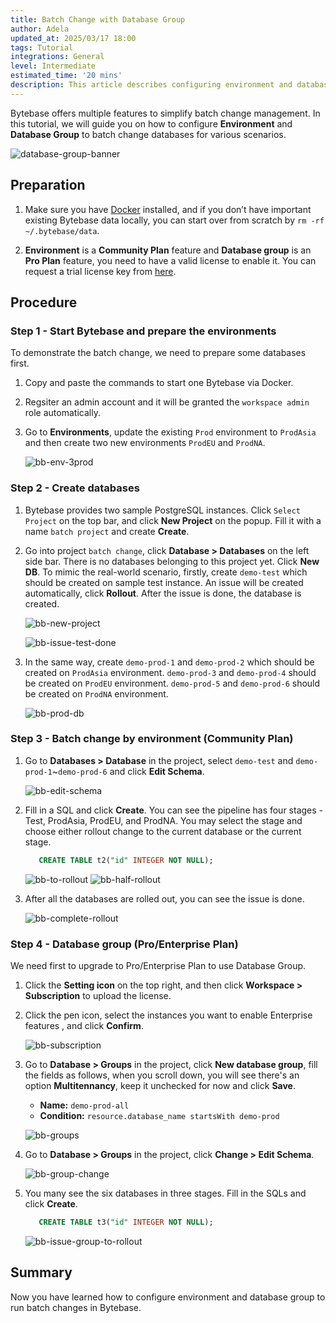 ```yaml
---
title: Batch Change with Database Group
author: Adela
updated_at: 2025/03/17 18:00
tags: Tutorial
integrations: General
level: Intermediate
estimated_time: '20 mins'
description: This article describes configuring environment and database group to batch change databases.
---
```


Bytebase offers multiple features to simplify batch change management. In this tutorial, we will guide you on how to configure **Environment** and **Database Group** to batch change databases for various scenarios.

![database-group-banner](/content/docs/tutorials/batch-change-with-database-group/database-group-banner.webp)

## Preparation

1. Make sure you have [Docker](https://www.docker.com/) installed, and if you don’t have important existing Bytebase data locally, you can start over from scratch by `rm -rf ~/.bytebase/data`.

1. **Environment** is a **Community Plan** feature and **Database group** is an **Pro Plan** feature, you need to have a valid license to enable it. You can request a trial license key from [here](https://bytebase.com/pricing).

## Procedure

### Step 1 - Start Bytebase and prepare the environments

To demonstrate the batch change, we need to prepare some databases first.

1. Copy and paste the commands to start one Bytebase via Docker.

   <IncludeBlock url="/docs/get-started/install/terminal-docker-run-volume"></IncludeBlock>

1. Regsiter an admin account and it will be granted the `workspace admin` role automatically.

1. Go to **Environments**, update the existing `Prod` environment to `ProdAsia` and then create two new environments `ProdEU` and `ProdNA`.

   ![bb-env-3prod](/content/docs/tutorials/batch-change-with-database-group/bb-env-3prod.webp)

### Step 2 - Create databases

1. Bytebase provides two sample PostgreSQL instances. Click `Select Project` on the top bar, and click **New Project** on the popup. Fill it with a name `batch project` and create **Create**.

1. Go into project `batch change`, click **Database > Databases** on the left side bar. There is no databases belonging to this project yet. Click **New DB**. To mimic the real-world scenario, firstly, create `demo-test` which should be created on sample test instance. An issue will be created automatically, click **Rollout**. After the issue is done, the database is created.

   ![bb-new-project](/content/docs/tutorials/batch-change-with-database-group/bb-new-db-test.webp)

   ![bb-issue-test-done](/content/docs/tutorials/batch-change-with-database-group/bb-issue-test-done.webp)

1. In the same way, create `demo-prod-1` and `demo-prod-2` which should be created on `ProdAsia` environment. `demo-prod-3` and `demo-prod-4` should be created on `ProdEU` environment. `demo-prod-5` and `demo-prod-6` should be created on `ProdNA` environment.

   ![bb-prod-db](/content/docs/tutorials/batch-change-with-database-group/bb-prod-db.webp)

### Step 3 - Batch change by environment (Community Plan)

1. Go to **Databases > Database** in the project, select `demo-test` and `demo-prod-1`~`demo-prod-6` and click **Edit Schema**. 

   ![bb-edit-schema](/content/docs/tutorials/batch-change-with-database-group/bb-edit-schema.webp)

1. Fill in a SQL and click **Create**. You can see the pipeline has four stages - Test, ProdAsia, ProdEU, and ProdNA. You may select the stage and choose either rollout change to the current database or the current stage.

   ```SQL
      CREATE TABLE t2("id" INTEGER NOT NULL);
   ```

   ![bb-to-rollout](/content/docs/tutorials/batch-change-with-database-group/bb-to-rollout.webp)
   ![bb-half-rollout](/content/docs/tutorials/batch-change-with-database-group/bb-half-rollout.webp)

1. After all the databases are rolled out, you can see the issue is done.

   ![bb-complete-rollout](/content/docs/tutorials/batch-change-with-database-group/bb-complete-rollout.webp)

### Step 4 - Database group (Pro/Enterprise Plan)

We need first to upgrade to Pro/Enterprise Plan to use Database Group.

1. Click the **Setting icon** on the top right, and then click **Workspace > Subscription** to upload the license.

1. Click the pen icon, select the instances you want to enable Enterprise features , and click **Confirm**.

   ![bb-subscription](/content/docs/tutorials/data-rollback/bb-subscription.webp)

1. Go to **Database > Groups** in the project, click **New database group**, fill the fields as follows, when you scroll down, you will see there's an option **Multitennancy**, keep it unchecked for now and click **Save**.

   - **Name:** `demo-prod-all`
   - **Condition:** `resource.database_name startsWith demo-prod`

   ![bb-groups](/content/docs/tutorials/batch-change-with-database-group/bb-groups.webp)

1. Go to **Database > Groups** in the project, click **Change > Edit Schema**.

   ![bb-group-change](/content/docs/tutorials/batch-change-with-database-group/bb-group-change.webp)

1. You many see the six databases in three stages. Fill in the SQLs and click **Create**.

   ```SQL
      CREATE TABLE t3("id" INTEGER NOT NULL);
   ```

   ![bb-issue-group-to-rollout](/content/docs/tutorials/batch-change-with-database-group/bb-issue-group-to-rollout.webp)

## Summary

Now you have learned how to configure environment and database group to run batch changes in Bytebase.
